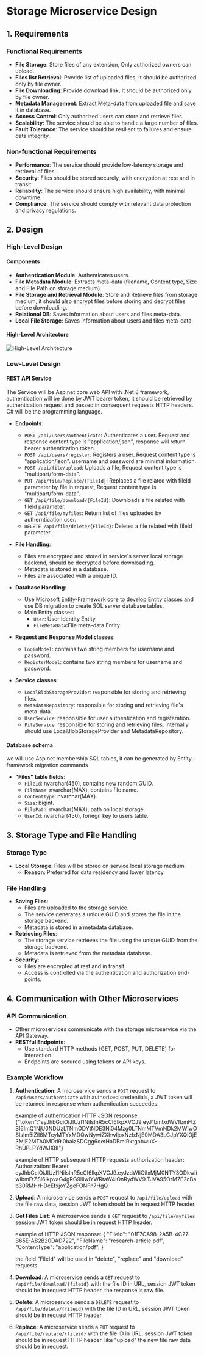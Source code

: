 # Storage Microservice Design

## 1. Requirements

### Functional Requirements
- **File Storage**: Store files of any extension, Only authorized owners can upload.
- **Files list Retrieval**: Provide list of uploaded files, It should be authorized only by file owner.
- **File Downloading**: Provide download link, It should be authorized only by file owner.
- **Metadata Management**: Extract Meta-data from uploaded file and save it in database.
- **Access Control**: Only authorized users can store and retrieve files.
- **Scalability**: The service should be able to handle a large number of files.
- **Fault Tolerance**: The service should be resilient to failures and ensure data integrity.

### Non-functional Requirements
- **Performance**: The service should provide low-latency storage and retrieval of files.
- **Security**: Files should be stored securely, with encryption at rest and in transit.
- **Reliability**: The service should ensure high availability, with minimal downtime.
- **Compliance**: The service should comply with relevant data protection and privacy regulations.

## 2. Design

### High-Level Design

#### Components
- **Authentication Module**: Authenticates users.
- **File Metadata Module**: Extracts meta-data (filename, Content type, Size and File Path on storage medium).
- **File Storage and Retrieval Module**: Store and Retrieve files from storage medium, it should also encrypt files before storing and decrypt files before downloading.
- **Relational DB**: Saves information about users and files meta-data.
- **Local File Storage**: Saves information about users and files meta-data.


#### High-Level Architecture
![High-Level Architecture](Documentation/Images/HighLevel.png)

### Low-Level Design

#### REST API Service
The Service will be Asp.net core web API with .Net 8 framework, authentication will be done by JWT bearer token, it should be retrieved by authentication request and passed in consequent requests HTTP headers.
C# will be the programming language.

- **Endpoints**:
  - `POST /api/users/authenticate`: Authenticates a user. Request and response content type is "application/json", response will return bearer authentication token.
  - `POST /api/users/register`: Registers a user. Request content type is "application/json". username and password are minimal information.
  - `POST /api/file/upload`: Uploads a file, Request content type is "multipart/form-data".
  - `PUT /api/file/Replace/{FileId}`: Replaces a file related with fileId parameter by file in request, Request content type is "multipart/form-data".
  - `GET /api/file/download/{FileId}`: Downloads a file related with fileId parameter.
  - `GET /api/file/myfiles`: Return list of files uploaded by autherntication user.
  - `DELETE /api/file/delete/{FileId}`: Deletes a file related with fileId parameter.
    
- **File Handling**:
  - Files are encrypted and stored in service's server local storage backend, should be decrypted before downloading.
  - Metadata is stored in a database.
  - Files are associated with a unique ID.

- **Database Handling**:
  - Use Microsoft Entity-Framework core to develop Entity classes and use DB migration to create SQL server database tables.
  - Main Entity classes:
    - `User`: User Identity Entity.
    - `FileMetaData`:File meta-data Entity.

- **Request and Response Model classes**: 
    - `LoginModel`: contains two string members for username and password.
    - `RegisterModel`: contains two string members for username and password.
      
- **Service classes**:
    - `LocalBlobStorageProvider`: responsible for storing and retrieving files.
    - `MetadataRepository`: responsible for storing and retrieving file's meta-data.
    - `UserService`: responsible for user authentication and registeration.
    - `FileService`: responsible for storing and retrieving files, internally should use LocalBlobStorageProvider and MetadataRepository.
      
#### Database schema
we will use Asp.net membership SQL tables, it can be generated by Entity-framework migration commands
- **"Files" table fields**:
  - `FileId`: nvarchar(450), contains new random GUID.
  - `FileName`: nvarchar(MAX), contains file name.
  - `ContentType`: nvarchar(MAX).
  - `Size`: bigint.
  - `FilePath`: nvarchar(MAX), path on local storage.
  - `UserId`: nvarchar(450), foriegn key to users table.


## 3. Storage Type and File Handling

### Storage Type
- **Local Storage**: Files will be stored on service local storage medium.
  - **Reason**: Preferred for data residency and lower latency.

### File Handling
- **Saving Files**:
  - Files are uploaded to the storage service.
  - The service generates a unique GUID and stores the file in the storage backend.
  - Metadata is stored in a metadata database.
- **Retrieving Files**:
  - The storage service retrieves the file using the unique GUID from the storage backend.
  - Metadata is retrieved from the metadata database.
- **Security**:
  - Files are encrypted at rest and in transit.
  - Access is controlled via the authentication and authorization end-points.

## 4. Communication with Other Microservices

### API Communication
- Other microservices communicate with the storage microservice via the API Gateway.
- **RESTful Endpoints**:
  - Use standard HTTP methods (GET, POST, PUT, DELETE) for interaction.
  - Endpoints are secured using tokens or API keys.

### Example Workflow

1. **Authentication**: A microservice sends a `POST` request to `/api/users/authenticate` with authorized credentials, a JWT token will be returned in response when authentication succeedes.

   example of authentication HTTP JSON response:
  {"token":"eyJhbGciOiJIUzI1NiIsInR5cCI6IkpXVCJ9.eyJ1bmlxdWVfbmFtZSI6ImQ1NjU0NDUzLTNmODYtNDE3Ni04Mzg0LTNmMTVmNDk2MWIwOSIsIm5iZiI6MTcyMTYxMDQwNywiZXhwIjoxNzIxNjE0MDA3LCJpYXQiOjE3MjE2MTA0MDd9.0baizSDCgg6qetHaDBmIRktgobwuX-RhUPLPYdWJX8I"}

   example of HTTP subsequent HTTP requests authorization header:
   Authorization: Bearer eyJhbGciOiJIUzI1NiIsInR5cCI6IkpXVCJ9.eyJzdWIiOiIxMjM0NTY3ODkwIiwibmFtZSI6IkpvaG4gRG9lIiwiYWRtaW4iOnRydWV9.TJVA95OrM7E2cBab30RMHrHDcEfxjoYZgeFONFh7HgQ
   
3. **Upload**: A microservice sends a `POST` request to `/api/file/upload` with the file raw data, session JWT token should be in request HTTP header.
4. **Get Files List**: A microservice sends a `GET` request to `/api/file/myfiles` session JWT token should be in request HTTP header.

   example of HTTP JSON response:
   {
     "FileId": "01F7CA98-2A5B-4C27-B65E-A82B20DAD722",
     "FileName": "research-article.pdf",
     "ContentType": "application/pdf",
   }

   the field "FileId" will be used in "delete", "replace" and "download" requests
5. **Download**: A microservice sends a `GET` request to `/api/file/download/{fileid}` with the file ID in URL, session JWT token should be in request HTTP header. the response is raw file.
6. **Delete**: A microservice sends a `DELETE` request to `/api/file/delete/{fileid}` with the file ID in URL, session JWT token should be in request HTTP header.
7. **Replace**: A microservice sends a `PUT` request to `/api/file/replace/{fileid}`  with the file ID in URL, session JWT token should be in request HTTP header. like "upload" the new file raw data should be in request.


